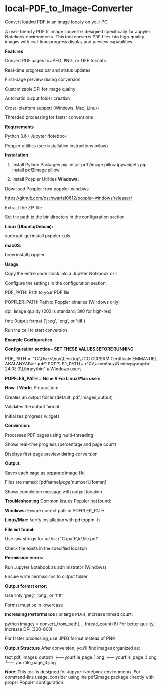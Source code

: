 # local-PDF_to_Image-Converter
Convert loaded PDF to an image locally on your PC 

A user-friendly PDF to image converter designed specifically for Jupyter Notebook environments. This tool converts PDF files into high-quality images with real-time progress display and preview capabilities.

**Features**

Convert PDF pages to JPEG, PNG, or TIFF formats

Real-time progress bar and status updates

First-page preview during conversion

Customizable DPI for image quality

Automatic output folder creation

Cross-platform support (Windows, Mac, Linux)

Threaded processing for faster conversions

**Requirements**

Python 3.6+
Jupyter Notebook

Poppler utilities (see installation instructions below)

**Installation**
1. Install Python Packages
pip install pdf2image pillow ipywidgets
pip install pdf2image pillow

3. Install Poppler Utilities
**Windows:**

Download Poppler from poppler-windows

https://github.com/oschwartz10612/poppler-windows/releases/

Extract the ZIP file

Set the path to the bin directory in the configuration section

**Linux (Ubuntu/Debian):**


sudo apt-get install poppler-utils

**macOS**:

brew install poppler

**Usage**

Copy the entire code block into a Jupyter Notebook cell

Configure the settings in the configuration section:

PDF_PATH: Path to your PDF file

POPPLER_PATH: Path to Poppler binaries (Windows only)

dpi: Image quality (200 is standard, 300 for high-res)

fmt: Output format ('jpeg', 'png', or 'tiff')

Run the cell to start conversion

**Example Configuration**

**Configuration section - SET THESE VALUES BEFORE RUNNING**

PDF_PATH = r"C:\Users\huy\Desktop\UCC CDRSRM Certificate EMMANUEL AKALANYABAH.pdf"
POPPLER_PATH = r"C:\Users\huy\Desktop\poppler-24.08.0\Library\bin"  # Windows users

**POPPLER_PATH = None  # For Linux/Mac users**

**How It Works**
Preparation:

Creates an output folder (default: pdf_images_output)

Validates the output format

Initializes progress widgets

**Conversion:**

Processes PDF pages using multi-threading

Shows real-time progress (percentage and page count)

Displays first-page preview during conversion

**Output:**

Saves each page as separate image file

Files are named: [pdfname]_page_[number].[format]

Shows completion message with output location

**Troubleshooting**
Common Issues
Poppler not found:

**Windows:** 
Ensure correct path in POPPLER_PATH

**Linux/Mac:**
Verify installation with pdftoppm -h

**File not found:**

Use raw strings for paths: r"C:\path\to\file.pdf"

Check file exists in the specified location

**Permission errors:**

Run Jupyter Notebook as administrator (Windows)

Ensure write permissions to output folder

**Output format error:**

Use only 'jpeg', 'png', or 'tiff'

Format must be in lowercase

**Increasing Performance**
For large PDFs, increase thread count:

python
images = convert_from_path(..., thread_count=8)
For better quality, increase DPI (300-600)

For faster processing, use JPEG format instead of PNG

**Output Structure**
After conversion, you'll find images organized as:

text
pdf_images_output/
├── yourfile_page_1.png
├── yourfile_page_2.png
└── yourfile_page_3.png


**Note:** This tool is designed for Jupyter Notebook environments. For command-line usage, consider using the pdf2image package directly with proper Poppler configuration.



